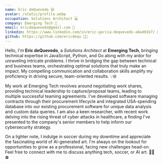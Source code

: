 ```yaml
---
name: Eric deQuevedo 😄
avatar: /static/profile.webp
occupation: Solutions Architect 💻
company: Emerging Tech 🚀
email: ericdequevedo@gmail.com 📧
linkedin: https://www.linkedin.com/in/eric-garcia-dequevedo-a6a401b7/ 🔗
github: https://github.com/ericdequ 🐱‍💻
---
```


Hello, I'm **Eric deQuevedo**, a _Solutions Architect_ at **Emerging Tech**, bringing technical expertise in JavaScript, Python, and Go along with my ardor for unraveling intricate problems. I thrive in bridging the gap between technical and business teams, orchestrating optimal solutions that truly make an impact. My compelling communication and collaboration skills amplify my proficiency in driving secure, team-oriented results. 💡🌐

My work at Emerging Tech revolves around negotiating work shares, providing technical leadership to capture/proposal teams, leading to multiple successful teaming agreements. I've developed software managing contracts through their procurement lifecycle and integrated USA-spending database into our existing procurement software for unique data analysis and custom data queries. I am also a keen researcher, with recent work delving into the rising threat of cyber attacks in healthcare, a finding I've presented to the company's senior members to help inform our cybersecurity strategy.

On a lighter note, I indulge in soccer during my downtime and appreciate the fascinating world of AI-generated art. I'm always on the lookout for opportunities to grow as a professional, facing new challenges head-on. Feel free to connect with me to discuss anything tech, soccer, or AI art. 🚀🎨⚽
